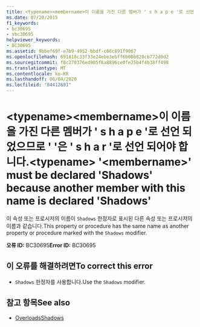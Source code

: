 ```yaml
---
title: <typename><membername>이 이름을 가진 다른 멤버가 ' s h a p e '로 선언 되었으므로 ' '은 ' s h a r '로 선언 되어야 합니다.
ms.date: 07/20/2015
f1_keywords:
- bc30695
- vbc30695
helpviewer_keywords:
- BC30695
ms.assetid: 9bbef69f-e7b9-4952-bbdf-c66c891f9067
ms.openlocfilehash: 691818c33f33e24ebe3ebff6b00b828cb772d0d2
ms.sourcegitcommit: f8c270376ed905f6a8896ce0fe25b4f4b38ff498
ms.translationtype: MT
ms.contentlocale: ko-KR
ms.lasthandoff: 06/04/2020
ms.locfileid: "84412691"
---
```

# <a name="typename-membername-must-be-declared-shadows-because-another-member-with-this-name-is-declared-shadows"></a><span data-ttu-id="25303-102">\<typename>\<membername>이 이름을 가진 다른 멤버가 ' s h a p e '로 선언 되었으므로 ' '은 ' s h a r '로 선언 되어야 합니다.</span><span class="sxs-lookup"><span data-stu-id="25303-102">\<typename> '\<membername>' must be declared 'Shadows' because another member with this name is declared 'Shadows'</span></span>
<span data-ttu-id="25303-103">이 속성 또는 프로시저의 이름이 `Shadows` 한정자로 표시된 다른 속성 또는 프로시저의 이름과 같습니다.</span><span class="sxs-lookup"><span data-stu-id="25303-103">This property or procedure has the same name as another property or procedure marked with the `Shadows` modifier.</span></span>  
  
 <span data-ttu-id="25303-104">**오류 ID:** BC30695</span><span class="sxs-lookup"><span data-stu-id="25303-104">**Error ID:** BC30695</span></span>  
  
## <a name="to-correct-this-error"></a><span data-ttu-id="25303-105">이 오류를 해결하려면</span><span class="sxs-lookup"><span data-stu-id="25303-105">To correct this error</span></span>  
  
- <span data-ttu-id="25303-106">`Shadows` 한정자를 사용합니다.</span><span class="sxs-lookup"><span data-stu-id="25303-106">Use the `Shadows` modifier.</span></span>  
  
## <a name="see-also"></a><span data-ttu-id="25303-107">참고 항목</span><span class="sxs-lookup"><span data-stu-id="25303-107">See also</span></span>

- [<span data-ttu-id="25303-108">Overloads</span><span class="sxs-lookup"><span data-stu-id="25303-108">Shadows</span></span>](../language-reference/modifiers/shadows.md)
